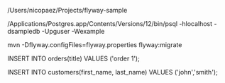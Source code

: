 
/Users/nicopaez/Projects/flyway-sample

/Applications/Postgres.app/Contents/Versions/12/bin/psql -hlocalhost -dsampledb -Upguser -Wexample

mvn -Dflyway.configFiles=flyway.properties flyway:migrate

INSERT INTO orders(title) VALUES ('order 1');

INSERT INTO customers(first_name, last_name) VALUES ('john','smith');